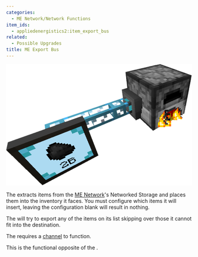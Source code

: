 ```yaml
---
categories:
  - ME Network/Network Functions
item_ids:
  - appliedenergistics2:item_export_bus
related:
  - Possible Upgrades
title: ME Export Bus
---
```


![A Image of an Export Bus](../../../../public/assets/large/export_bus.png)

The <ItemLink id="appliedenergistics2:item_export_bus"/> extracts items from the
[ME Network](../../me-network.md)'s Networked Storage and places them into the inventory it faces.
You must configure which items it will insert, leaving the configuration blank will result in nothing.

The <ItemLink id="appliedenergistics2:item_export_bus"/> will try to export any of the items on its list
skipping over those it cannot fit into the destination.

The <ItemLink id="appliedenergistics2:item_export_bus"/> requires a [channel](../channels.md) to function.

This is the functional opposite of the <ItemLink id="appliedenergistics2:item_import_bus"/>.

<RecipeFor id="appliedenergistics2:item_export_bus" />
